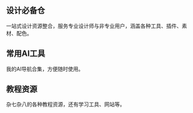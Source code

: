 <h2>设计必备仓</h2>
<p>一站式设计资源整合，服务专业设计师与非专业用户，涵盖各种工具、插件、素材、配色。</p>
<CardContainer>
  <ToolCard
    link="https://www.iconfont.cn/"
    icon="/icons/图标.svg"
    title="iconfont"
    description="阿里图标库，各种免费矢量图标、字体大全。"
  />

  <ToolCard
    link="https://www.iloveimg.com/zh-cn"
    icon="/icons/iloveimg.svg"
    title="iloveimg"
    description="免费的在线图片编辑器，可批量处理图片。"
  />

  <ToolCard
    link="https://www.maoken.com/"
    icon="/icons/字体商店.svg"
    title="猫啃网"
    description="各种常用字体的免费字体商店大全。"
  />

  <ToolCard
    link="https://www.100font.com/?_refluxos=a10"
    icon="/icons/100分.svg"
    title="100Font"
    description="一个专门收集“免费商用字体”的网站。"
  />

  <ToolCard
    link="https://convertio.co/zh/"
    icon="/icons/Convertio.svg"
    title="Convertio"
    description="在线文件转换器，可免费转svg文件。"
  />
</CardContainer>

<h2>常用AI工具</h2>
<p>我的AI导航合集，方便随时使用。</p>
<CardContainer>
  <ToolCard
    link="https://ai-bot.cn/"
    icon="/icons/AI工具合集.svg"
    title="AI工具合集"
    description="超全的各种AI工具大合集，还有相关教程。"
  />

  <ToolCard
    link="https://aistudio.google.com/prompts/new_chat"
    icon="/icons/googleai.svg"
    title="googleai"
    description="谷歌AI，不过部分地区不适用。"
  />

  <ToolCard
    link="https://www.gumloop.com/home"
    icon="/icons/Gumloop.svg"
    title="Gumloop"
    description="在线自动化工作流程，方便省力。"
  />
</CardContainer>

<h2>教程资源</h2>
<p>杂七杂八的各种教程资源，还有学习工具、网站等。</p>
<CardContainer>
  <ToolCard
    link="https://liaoxuefeng.com/"
    icon="/icons/廖雪峰.svg"
    title="廖雪峰的网站"
    description="语言基础，时不时看看。"
  />

  <ToolCard
    link="https://javaguide.cn/"
    icon="/icons/JavaGuide.svg"
    title="JavaGuide"
    description="「Java学习 + 面试指南」涵盖 Java 程序员需要掌握的核心知识"
  />

  <ToolCard
    link="https://xiaolincoding.com/"
    icon="/icons/小林.svg"
    title="小林"
    description="图解计算机基础，天下没有难懂的八股文！"
  />

  <ToolCard
    link="https://flowus.cn/4fa0ed23-9e87-4d99-8b22-3d102ee2ba2c"
    icon="/icons/学习成就.svg"
    title="学习网站集合"
    description="学习必备，各种类型的网站整理。"
  />

  <ToolCard
    link="https://qwerty.fe-mm.com/"
    icon="/icons/qwerty.svg"
    title="qwerty"
    description="各种语言词汇学习的小工具，提升熟练度。"
  />

  <ToolCard
    link="https://flowus.cn/missteainus/share/ce1d4043-0e32-4f20-ba39-b9e13b25c412?code=RKHDTT
【FlowUs 息流】跟着油管博主无痛学英语200期 - 已更新176期"
    icon="/icons/英文3.svg"
    title="油管博主英文"
    description="跟着油管博主学英文，订阅空间链接。"
  />

  <ToolCard
    link="https://www.shaoyecg.com/?aff=1211"
    icon="/icons/CG杂货铺.svg"
    title="CG杂货铺"
    description="建模、设计类的国内外高级教程。"
  />

  <ToolCard
    link="https://www.shaoyecg.com/?aff=1211"
    icon="/icons/锯齿一号.svg"
    title="锯齿一号"
    description="CG工具合集，各种软件、插件和教程。"
  />
</CardContainer>

